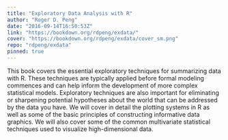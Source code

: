 ```yaml
---
title: "Exploratory Data Analysis with R"
author: "Roger D. Peng"
date: "2016-09-14T16:50:53Z"
link: "https://bookdown.org/rdpeng/exdata/"
cover: "https://bookdown.org/rdpeng/exdata/cover_sm.png"
repo: "rdpeng/exdata"
pinned: true
---
```


This book covers the essential exploratory techniques for summarizing data with R. These techniques are typically applied before formal modeling commences and can help inform the development of more complex statistical models. Exploratory techniques are also important for eliminating or sharpening potential hypotheses about the world that can be addressed by the data you have. We will cover in detail the plotting systems in R as well as some of the basic principles of constructing informative data graphics. We will also cover some of the common multivariate statistical techniques used to visualize high-dimensional data.
